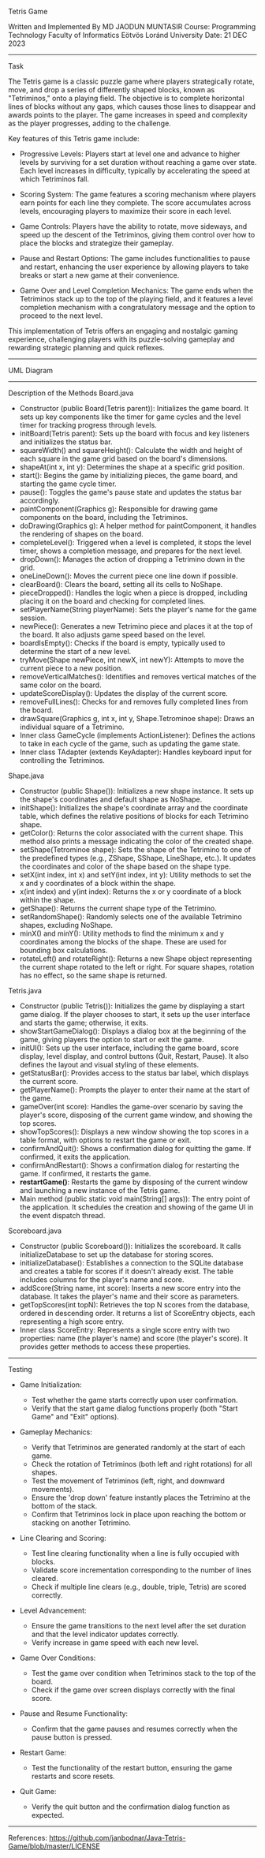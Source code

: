 Tetris Game


Written and Implemented By
MD JAODUN MUNTASIR 
Course: Programming Technology 
Faculty of Informatics
Eötvös Loránd University
Date: 21 DEC 2023
________________


Task


The Tetris game is a classic puzzle game where players strategically rotate, move, and drop a series of differently shaped blocks, known as "Tetriminos," onto a playing field. The objective is to complete horizontal lines of blocks without any gaps, which causes those lines to disappear and awards points to the player. The game increases in speed and complexity as the player progresses, adding to the challenge.


Key features of this Tetris game include:


* Progressive Levels: Players start at level one and advance to higher levels by surviving for a set duration without reaching a game over state. Each level increases in difficulty, typically by accelerating the speed at which Tetriminos fall.


* Scoring System: The game features a scoring mechanism where players earn points for each line they complete. The score accumulates across levels, encouraging players to maximize their score in each level.


* Game Controls: Players have the ability to rotate, move sideways, and speed up the descent of the Tetriminos, giving them control over how to place the blocks and strategize their gameplay.


* Pause and Restart Options: The game includes functionalities to pause and restart, enhancing the user experience by allowing players to take breaks or start a new game at their convenience.


* Game Over and Level Completion Mechanics: The game ends when the Tetriminos stack up to the top of the playing field, and it features a level completion mechanism with a congratulatory message and the option to proceed to the next level.


This implementation of Tetris offers an engaging and nostalgic gaming experience, challenging players with its puzzle-solving gameplay and rewarding strategic planning and quick reflexes.
________________


UML Diagram
  
________________

Description of the Methods
Board.java


* Constructor (public Board(Tetris parent)): Initializes the game board. It sets up key components like the timer for game cycles and the level timer for tracking progress through levels.
* initBoard(Tetris parent): Sets up the board with focus and key listeners and initializes the status bar.
* squareWidth() and squareHeight(): Calculate the width and height of each square in the game grid based on the board's dimensions.
* shapeAt(int x, int y): Determines the shape at a specific grid position.
* start(): Begins the game by initializing pieces, the game board, and starting the game cycle timer.
* pause(): Toggles the game's pause state and updates the status bar accordingly.
* paintComponent(Graphics g): Responsible for drawing game components on the board, including the Tetriminos.
* doDrawing(Graphics g): A helper method for paintComponent, it handles the rendering of shapes on the board.
* completeLevel(): Triggered when a level is completed, it stops the level timer, shows a completion message, and prepares for the next level.
* dropDown(): Manages the action of dropping a Tetrimino down in the grid.
* oneLineDown(): Moves the current piece one line down if possible.
* clearBoard(): Clears the board, setting all its cells to NoShape.
* pieceDropped(): Handles the logic when a piece is dropped, including placing it on the board and checking for completed lines.
* setPlayerName(String playerName): Sets the player's name for the game session.
* newPiece(): Generates a new Tetrimino piece and places it at the top of the board. It also adjusts game speed based on the level.
* boardIsEmpty(): Checks if the board is empty, typically used to determine the start of a new level.
* tryMove(Shape newPiece, int newX, int newY): Attempts to move the current piece to a new position.
* removeVerticalMatches(): Identifies and removes vertical matches of the same color on the board.
* updateScoreDisplay(): Updates the display of the current score.
* removeFullLines(): Checks for and removes fully completed lines from the board.
* drawSquare(Graphics g, int x, int y, Shape.Tetrominoe shape): Draws an individual square of a Tetrimino.
* Inner class GameCycle (implements ActionListener): Defines the actions to take in each cycle of the game, such as updating the game state.
* Inner class TAdapter (extends KeyAdapter): Handles keyboard input for controlling the Tetriminos.


Shape.java


* Constructor (public Shape()): Initializes a new shape instance. It sets up the shape's coordinates and default shape as NoShape.
* initShape(): Initializes the shape's coordinate array and the coordinate table, which defines the relative positions of blocks for each Tetrimino shape.
* getColor(): Returns the color associated with the current shape. This method also prints a message indicating the color of the created shape.
* setShape(Tetrominoe shape): Sets the shape of the Tetrimino to one of the predefined types (e.g., ZShape, SShape, LineShape, etc.). It updates the coordinates and color of the shape based on the shape type.
* setX(int index, int x) and setY(int index, int y): Utility methods to set the x and y coordinates of a block within the shape.
* x(int index) and y(int index): Returns the x or y coordinate of a block within the shape.
* getShape(): Returns the current shape type of the Tetrimino.
* setRandomShape(): Randomly selects one of the available Tetrimino shapes, excluding NoShape.
* minX() and minY(): Utility methods to find the minimum x and y coordinates among the blocks of the shape. These are used for bounding box calculations.
* rotateLeft() and rotateRight(): Returns a new Shape object representing the current shape rotated to the left or right. For square shapes, rotation has no effect, so the same shape is returned.


Tetris.java


* Constructor (public Tetris()): Initializes the game by displaying a start game dialog. If the player chooses to start, it sets up the user interface and starts the game; otherwise, it exits.
* showStartGameDialog(): Displays a dialog box at the beginning of the game, giving players the option to start or exit the game.
* initUI(): Sets up the user interface, including the game board, score display, level display, and control buttons (Quit, Restart, Pause). It also defines the layout and visual styling of these elements.
* getStatusBar(): Provides access to the status bar label, which displays the current score.
* getPlayerName(): Prompts the player to enter their name at the start of the game.
* gameOver(int score): Handles the game-over scenario by saving the player's score, disposing of the current game window, and showing the top scores.
* showTopScores(): Displays a new window showing the top scores in a table format, with options to restart the game or exit.
* confirmAndQuit(): Shows a confirmation dialog for quitting the game. If confirmed, it exits the application.
* confirmAndRestart(): Shows a confirmation dialog for restarting the game. If confirmed, it restarts the game.
* **restartGame()**: Restarts the game by disposing of the current window and launching a new instance of the Tetris game.
* Main method (public static void main(String[] args)): The entry point of the application. It schedules the creation and showing of the game UI in the event dispatch thread.




Scoreboard.java


* Constructor (public Scoreboard()): Initializes the scoreboard. It calls initializeDatabase to set up the database for storing scores.
* initializeDatabase(): Establishes a connection to the SQLite database and creates a table for scores if it doesn't already exist. The table includes columns for the player's name and score.
* addScore(String name, int score): Inserts a new score entry into the database. It takes the player's name and their score as parameters.
* getTopScores(int topN): Retrieves the top N scores from the database, ordered in descending order. It returns a list of ScoreEntry objects, each representing a high score entry.
* Inner class ScoreEntry: Represents a single score entry with two properties: name (the player's name) and score (the player's score). It provides getter methods to access these properties.








________________


Testing
* Game Initialization:
   * Test whether the game starts correctly upon user confirmation.
   * Verify that the start game dialog functions properly (both "Start Game" and "Exit" options).
  

  

* Gameplay Mechanics:
   * Verify that Tetriminos are generated randomly at the start of each game.
   * Check the rotation of Tetriminos (both left and right rotations) for all shapes.
   * Test the movement of Tetriminos (left, right, and downward movements).
   * Ensure the 'drop down' feature instantly places the Tetrimino at the bottom of the stack.
   * Confirm that Tetriminos lock in place upon reaching the bottom or stacking on another Tetrimino.
  





* Line Clearing and Scoring:
   * Test line clearing functionality when a line is fully occupied with blocks.
   * Validate score incrementation corresponding to the number of lines cleared.
   * Check if multiple line clears (e.g., double, triple, Tetris) are scored correctly.
  

* Level Advancement:
   * Ensure the game transitions to the next level after the set duration and that the level indicator updates correctly.
   * Verify increase in game speed with each new level.
  

* Game Over Conditions:
   * Test the game over condition when Tetriminos stack to the top of the board.
   * Check if the game over screen displays correctly with the final score.
  

* Pause and Resume Functionality:
   * Confirm that the game pauses and resumes correctly when the pause button is pressed.
  

* Restart Game:
   * Test the functionality of the restart button, ensuring the game restarts and score resets.
  

* Quit Game:
   * Verify the quit button and the confirmation dialog function as expected.
  

________________




















































References: https://github.com/janbodnar/Java-Tetris-Game/blob/master/LICENSE
